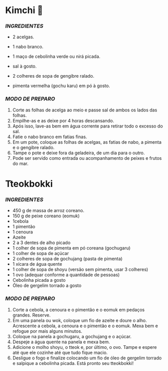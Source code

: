 # **Kimchi** 🥬



### *INGREDIENTES*

- 2 acelgas.

- 1 nabo branco.

- 1 maço de cebolinha verde ou nirá picada.

- sal à gosto.

- 2 colheres de sopa de gengibre ralado.

- pimenta vermelha (gochu karu) em pó à gosto.

  

### *MODO DE PREPARO*

1. Corte as folhas de acelga ao meio e passe sal de ambos os lados das folhas.
2. Empilhe-as e as deixe por 4 horas descansando.
3. Após isso, lave-as bem em água corrente para retirar todo o excesso do sal.
4. Fatie o nabo branco em fatias finas.
5. Em um pote, coloque as folhas de acelgas, as fatias de nabo, a pimenta e o gengibre ralado.
6. Tampe o pote e deixe fora da geladeira, de um dia para o outro.
7. Pode ser servido como entrada ou acompanhamento de peixes e frutos do mar.





# Tteokbokki



### *INGREDIENTES*

- 450 g de massa de arroz coreano.
- 150 g de peixe coreano (eomuk)
- 1cebola
- 1 pimentão
- 1 cenoura
- Azeite
- 2 a 3 dentes de alho picado
- 1 colher de sopa de pimenta em pó coreana (gochugaru)
- 1 colher de sopa de açúcar
- 2 colheres de sopa de gochujang (pasta de pimenta)
- 1 xícara de água quente
- 1 colher de sopa de shoyu (versão sem pimenta, usar 3 colheres)
- 1 ovo (adequar conforme a quantidade de pessoas)
- Cebolinha picada a gosto
- Óleo de gergelim torrado a gosto



### *MODO DE PREPARO*

1. Corte a cebola, a cenoura e o pimentão e o eomuk em pedaços grandes. Reserve.
2. Em uma panela ou wok, coloque um fio de azeite e doure o alho. Acrescente a cebola, a cenoura e o pimentão e o eomuk. Mexa bem e refogue por mais alguns minutos.
3.  Coloque na panela a gochugaru, a gochujang e o açúcar.
4. Despeje a água quente na panela e mexa bem.
5. Adicione o molho shoyu, o tteok e, por último, o ovo. Tampe e espere até que ele cozinhe até que tudo fique macio.
6. Desligue o fogo e finalize colocando um fio de óleo de gergelim torrado e salpique a cebolinha picada. Está pronto seu tteokbokki!

















